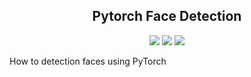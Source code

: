 <h2 align="center">
Pytorch Face Detection
</h2>
<div align="center">
  <img src="https://img.shields.io/badge/python-v3.6-blue.svg"/>
  <img src="https://img.shields.io/badge/torch-v1.4-blue.svg"/>
  <img src="https://img.shields.io/badge/torchvision-v0.5.0-blue.svg"/>
</div>

How to detection faces using PyTorch
